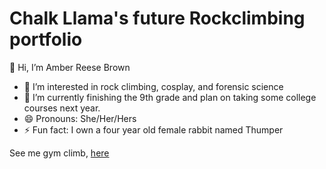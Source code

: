 # Chalk Llama's future Rockclimbing portfolio

👋 Hi, I’m Amber Reese Brown
- 👀 I’m interested in rock climbing, cosplay, and forensic science
- 🌱 I’m currently finishing the 9th grade and plan on taking some college courses next year.
- 😄 Pronouns: She/Her/Hers
- ⚡ Fun fact: I own a four year old female rabbit named Thumper

See me gym climb, [here](https://www.instagram.com/chalk_llama/)

